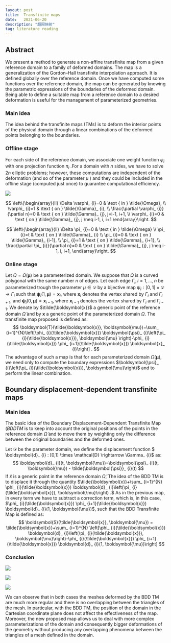 ```yaml
---
layout: post
title:  Transfinite maps
date:   2021-06-20 
description: "超限映射"
tag: literature reading
---
```



## Abstract

We present a method to generate a non-affine transfinite map from a given reference domain to a family of deformed domains. The map is a generalization of the Gordon–Hall transfinite interpolation approach. It is defined globally over the reference domain. Once we have computed some functions over the reference domain, the map can be generated by knowing the parametric expressions of the boundaries of the deformed domain. Being able to define a suitable map from a reference domain to a desired deformation is useful for the management of parameterized geometries.

### Main idea

The idea behind the transfinite maps (TMs) is to deform the interior points of the physical domain through a linear combinations of the deformed points belonging to the boundaries.

### Offline stage

For each side of the reference domain, we associate one weight function $\varphi_i$ with one projection function $\pi_ {i}$ .For a domain with $n$ sides, we have to solve $2n$ elliptic problems; however, these computations are independent of the deformation (and so of the parameter $\mu$ ) and they could be included in the offline stage (computed just once) to guarantee computational efficiency.

![](https://suifeng2020.github.io/images/posts/tansfinite_maps/img1.png)

$$
\left\{\begin{array}{ll}
\Delta \varphi_ {i}=0 & \text { in } \tilde{\Omega},  \\
\varphi_ {i}=1 & \text { on } \tilde{\Gamma}_ {i}, \\
\frac{\partial \varphi_ {i}}{\partial n}=0 & \text { on } \tilde{\Gamma}_ {j}, j=i-1, i+1, \\
\varphi_ {i}=0 & \text { on } \tilde{\Gamma}_ {j}, j \neq i-1, i, i+1
\end{array}\right.
$$

$$
\left\{\begin{array}{ll}
\Delta \pi_ {i}=0 & \text { in } \tilde{\Omega} \\
\pi_ {i}=t & \text { on } \tilde{\Gamma}_ {i} \\
\pi_ {i}=0 & \text { on } \tilde{\Gamma}_ {i-1}, \\
\pi_ {i}=1 & \text { on } \tilde{\Gamma}_ {i+1}, \\
\frac{\partial \pi_ {i}}{\partial n}=0 & \text { on } \tilde{\Gamma}_ {j}, j \neq i-1, i, i+1,
\end{array}\right.
$$

### Online stage

Let $\Omega=\Omega(\boldsymbol{\mu})$ be a parameterized domain. We suppose that $\Omega$ is a curved polygonal with the same number $n$ of edges. Let each edge $\Gamma_ {i}, i=1, \ldots, n$ be parameterized trough the parameter $\mu \in \mathcal{D}$ by a bijective map $\psi_ {i}:[0,1] \times \mathcal{D} \rightarrow \Gamma_ {i}$ such that $\boldsymbol{\psi}_ {i}(1, \boldsymbol{\mu})=\boldsymbol{x}_ {i}$, where $\boldsymbol{x}_ {i}$ denotes the vertex shared by $\Gamma_ {i}$ and $\Gamma_ {i+1}$, and $\boldsymbol{\psi}_ {i}(0, \boldsymbol{\mu})=\boldsymbol{x}_ {i-1}$, where $\boldsymbol{x}_ {i-1}$ denotes the vertex shared by $\Gamma_ {i}$ and $\Gamma_ {i-1}$. We denote by $\tilde{\boldsymbol{x}}$ a generic point of the reference domain $\tilde{\Omega}$ and by $\boldsymbol{x}$ a generic point of the parameterized domain $\Omega$. The transfinite map proposed is defined as:
$$
\boldsymbol{T}(\tilde{\boldsymbol{x}}, \boldsymbol{\mu})=\sum_ {i=1}^{N}\left[\phi_ {i}(\tilde{\boldsymbol{x}}) \boldsymbol{\psi}_ {i}\left(\pi_ {i}(\tilde{\boldsymbol{x}}), \boldsymbol{\mu} \right)-\phi_ {i}(\tilde{\boldsymbol{x}}) \phi_ {i+1}(\tilde{\boldsymbol{x}}) \boldsymbol{x}_ {i}\right] .
$$
The advantage of such a map is that for each parameterized domain $\Omega(\boldsymbol{\mu})$, we need only to compute the boundary expressions $\boldsymbol{\psi}_ {i}\left(\pi_ {i}(\tilde{\boldsymbol{x}}), \boldsymbol{\mu}\right)$ and to perform the linear combination.

## Boundary displacement-dependent transfinite maps

### Main idea

The basic idea of the Boundary Displacement-Dependent Transfinite Map $(B D D T M$ is to keep into account the original positions of the points in the reference domain $\tilde{\Omega}$ and to move them by weighting only the difference between the original boundaries and the deformed ones. 

 Let $\mathcal{D}$ be the parameter domain, we define the displacement function $ \boldsymbol{d}_ {i} : [0,1] \times \mathcal{D} \rightarrow \Gamma_ {i}$ as:
$$
\boldsymbol{d}_ {i}(t, \boldsymbol{\mu})=\boldsymbol{\psi}_ {i}(t, \boldsymbol{\mu}) - \tilde{\boldsymbol{\psi}}_ {i}(t)
$$
If $\tilde{x}$ is a generic point in the reference domain $\tilde{\Omega}$,  The idea of the BDD TM is to displace it through the quantity $\tilde{\boldsymbol{x}}+\sum_ {i=1}^{N} \phi_ {i}(\tilde{\boldsymbol{x}}) \boldsymbol{d}_ {i}\left(\pi_ {i}(\tilde{\boldsymbol{x}}), \boldsymbol{\mu}\right) .$ As in the previous map, in every term we have to subtract a correction term, which is, in this case, $\phi_ {i}(\tilde{\boldsymbol{x}}) \phi_ {i+1}(\tilde{\boldsymbol{x}}) \boldsymbol{d}_ {i}(1, \boldsymbol{\mu})$, such that the BDD Transfinite Map is defined as:
$$
\boldsymbol{S}(\tilde{\boldsymbol{x}}, \boldsymbol{\mu}) = \tilde{\boldsymbol{x}}+\sum_ {i=1}^{N} \left[\phi_ {i}(\tilde{\boldsymbol{x}}) \boldsymbol{d}_ {i}\left(\pi_ {i}(\tilde{\boldsymbol{x}}), \boldsymbol{\mu}\right)-\phi_ {i}(\tilde{\boldsymbol{x}}) \phi_ {i+1}(\tilde{\boldsymbol{x}}) \boldsymbol{d}_ {i}(1, \boldsymbol{\mu})\right]
$$

### Conclusion

![](https://suifeng2020.github.io/images/posts/tansfinite_maps/img2.png)

![](http://suifeng2020.github.io/images/posts/tansfinite_maps/img3.png)

![](http://suifeng2020.github.io/images/posts/tansfinite_maps/img4.png)

We can observe that in both cases the meshes deformed by the BDD TM are much more regular and there is no overlapping between the triangles of the mesh. In particular, with the BDD TM, the position of the domain in the Cartesian coordinate plane does not affect the effectiveness of the map. Moreover, the new proposed map allows us to deal with more complex parameterizations of the domain and consequently bigger deformations of the geometry without producing any overlapping phenomena between the triangles of a mesh defined in the domain. 

